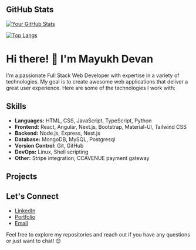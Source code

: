 ## GitHub Stats

[![Your GitHub Stats](https://github-readme-stats.vercel.app/api?username=Mayukhdevan&show_icons=true&count_private=true&hide=stars&theme=radical)](https://github.com/anuraghazra/github-readme-stats)

[![Top Langs](https://github-readme-stats.vercel.app/api/top-langs/?username=your-username&layout=compact&theme=radical)](https://github.com/anuraghazra/github-readme-stats)


# Hi there! 👋 I'm Mayukh Devan

I'm a passionate Full Stack Web Developer with expertise in a variety of technologies. My goal is to create awesome web applications that deliver a great user experience. Here are some of the technologies I work with:

## Skills
- **Languages:** HTML, CSS, JavaScript, TypeScript, Python
- **Frontend:** React, Angular, Next.js, Bootstrap, Material-UI, Tailwind CSS
- **Backend:** Node.js, Express, Nest.js
- **Database:** MongoDB, MySQL, Postgresql
- **Version Control:** Git, GitHub
- **DevOps:** Linux, Shell scripting
- **Other:** Stripe integration, CCAVENUE payment gateway

## Projects

<!---
### [Project 1: Awesome React App](link-to-repo)
A description of your awesome React project.

### [Project 2: Next.js Portfolio](link-to-repo)
Showcase your Next.js skills with a portfolio project.

### [Project 3: Angular E-commerce](link-to-repo)
Highlight your Angular skills with an e-commerce application.
--->

## Let's Connect

- [LinkedIn](https://www.linkedin.com/in/mayukhd/)
- [Portfolio](https://your-portfolio.com)
- [Email](mayukhdevansahu121@gmail.com)

Feel free to explore my repositories and reach out if you have any questions or just want to chat! 😊


<!---
- 👋 Hi, I’m Mayukh
- 👀 I love { diving_deep_into_the_code };
- 💻 I love doing/collaborating in Web development full-stack projects.
- 🌱 I’m a full-stack web developer/freelancer.
- 📫 Reach me at mayukhdevansahu121@gmail.com

Mayukhdevan/Mayukhdevan is a ✨ special ✨ repository because its `README.md` (this file) appears on your GitHub profile.
You can click the Preview link to take a look at your changes.
--->
